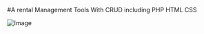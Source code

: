 #A rental Management Tools With CRUD including PHP HTML CSS


![Image](https://github.com/Ndiayesire/rental_management/blob/master/VUES/Pers.png)
